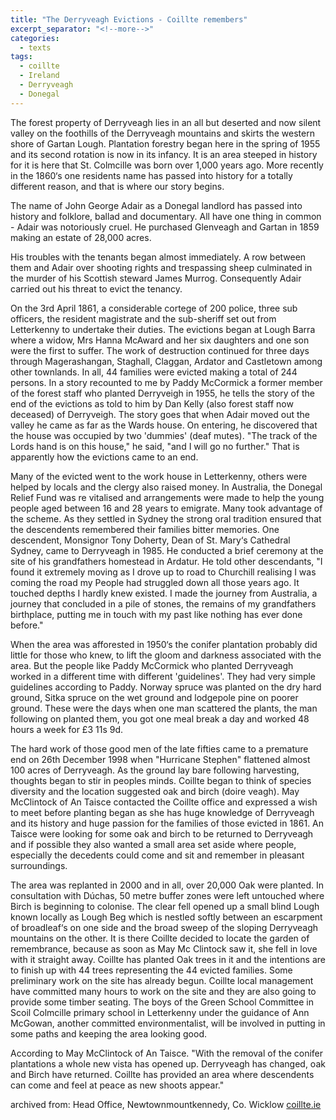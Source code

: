 ```yaml
---
title: "The Derryveagh Evictions - Coillte remembers"
excerpt_separator: "<!--more-->"
categories:
  - texts
tags:
  - coillte
  - Ireland
  - Derryveagh
  - Donegal
---
```

The forest property of Derryveagh lies in an all but deserted and now silent valley on the foothills of the Derryveagh mountains and skirts the western shore of Gartan Lough. Plantation forestry began here in the spring of 1955 and its second rotation is now in its infancy. It is an area steeped in history for it is here that St. Colmcille was born over 1,000 years ago. More recently in the 1860‘s one residents name has passed into history for a totally different reason, and that is where our story begins.
<!--more-->
The name of John George Adair as a Donegal landlord has passed into history and folklore, ballad and documentary. All have one thing in common - Adair was notoriously cruel. He purchased Glenveagh and Gartan in 1859 making an estate of 28,000 acres.

His troubles with the tenants began almost immediately. A row between them and Adair over shooting rights and trespassing sheep culminated in the murder of his Scottish steward James Murrog. Consequently Adair carried out his threat to evict the tenancy.

On the 3rd April 1861, a considerable cortege of 200 police, three sub officers, the resident magistrate and the sub-sheriff set out from Letterkenny to undertake their duties. The evictions began at Lough Barra where a widow, Mrs Hanna McAward and her six daughters and one son were the first to suffer. The work of destruction continued for three days through Magerashangan, Staghall, Claggan, Ardator and Castletown among other townlands. In all, 44 families were evicted making a total of 244 persons. In a story recounted to me by Paddy McCormick a former member of the forest staff who planted Derryveigh in 1955, he tells the story of the end of the evictions as told to him by Dan Kelly (also forest staff now deceased) of Derryveigh. The story goes that when Adair moved out the valley he came as far as the Wards house. On entering, he discovered that the house was occupied by two 'dummies' (deaf mutes). "The track of the Lords hand is on this house," he said, "and I will go no further." That is apparently how the evictions came to an end.

Many of the evicted went to the work house in Letterkenny, others were helped by locals and the clergy also raised money. In Australia, the Donegal Relief Fund was re vitalised and arrangements were made to help the young people aged between 16 and 28 years to emigrate. Many took advantage of the scheme. As they settled in Sydney the strong oral tradition ensured that the descendents remembered their families bitter memories. One descendent, Monsignor Tony Doherty, Dean of St. Mary‘s Cathedral Sydney, came to Derryveagh in 1985. He conducted a brief ceremony at the site of his grandfathers homestead in Ardatur. He told other descendants, "I found it extremely moving as I drove up to road to Churchill realising I was coming the road my People had struggled down all those years ago. It touched depths I hardly knew existed. I made the journey from Australia, a journey that concluded in a pile of stones, the remains of my grandfathers birthplace, putting me in touch with my past like nothing has ever done before."

When the area was afforested in 1950‘s the conifer plantation probably did little for those who knew, to lift the gloom and darkness associated with the area. But the people like Paddy McCormick who planted Derryveagh worked in a different time with different 'guidelines'. They had very simple guidelines according to Paddy. Norway spruce was planted on the dry hard ground, Sitka spruce on the wet ground and lodgepole pine on poorer ground. These were the days when one man scattered the plants, the man following on planted them, you got one meal break a day and worked 48 hours a week for £3 11s 9d.

The hard work of those good men of the late fifties came to a premature end on 26th December 1998 when "Hurricane Stephen" flattened almost 100 acres of Derryveagh. As the ground lay bare following harvesting, thoughts began to stir in peoples minds. Coillte began to think of species diversity and the location suggested oak and birch (doire veagh). May McClintock of An Taisce contacted the Coillte office and expressed a wish to meet before planting began as she has huge knowledge of Derryveagh and its history and huge passion for the families of those evicted in 1861. An Taisce were looking for some oak and birch to be returned to Derryveagh and if possible they also wanted a small area set aside where people, especially the decedents could come and sit and remember in pleasant surroundings.

The area was replanted in 2000 and in all, over 20,000 Oak were planted. In consultation with Dúchas, 50 metre buffer zones were left untouched where Birch is beginning to colonise. The clear fell opened up a small blind Lough known locally as Lough Beg which is nestled softly between an escarpment of broadleaf‘s on one side and the broad sweep of the sloping Derryveagh mountains on the other. It is there Coillte decided to locate the garden of remembrance, because as soon as May Mc Clintock saw it, she fell in love with it straight away. Coillte has planted Oak trees in it and the intentions are to finish up with 44 trees representing the 44 evicted families. Some preliminary work on the site has already begun. Coillte local management have committed many hours to work on the site and they are also going to provide some timber seating. The boys of the Green School Committee in Scoil Colmcille primary school in Letterkenny under the guidance of Ann McGowan, another committed environmentalist, will be involved in putting in some paths and keeping the area looking good.

According to May McClintock of An Taisce. "With the removal of the conifer plantations a whole new vista has opened up. Derryveagh has changed, oak and Birch have returned. Coillte has provided an area where descendents can come and feel at peace as new shoots appear."


 archived from:
 Head Office, Newtownmountkennedy, Co. Wicklow
 [coillte.ie](http://web.archive.org/web/20100713001224/http://www.coillte.ie/aboutcoillte/community/community_partnerships/ulster/the_derryveagh_evictions_donegal/?no_cache=1&sword_list%5B%5D=mcclintock)
